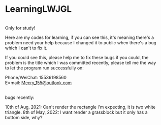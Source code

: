 # LearningLWJGL
\
Only for study!

Here are my codes for learning, if you can see this, it's meaning 
there's a problem need your help because I changed it to public when 
there's a bug which I can't to fix it. 

If you could see this, please help me to fix these bugs if you could, 
the problem is the title which I was committed recently, 
please tell me the way to let the program run successfully on:

Phone/WeiChat: 15536198560
\
E=mail: Mecry_155@outlook.com

\
bugs recently:

10th of Aug, 2021: Can't render the rectangle I'm expecting, it is two white triangle. 
8th of May, 2022: I want render a grassblock but it only has a bottom side, why?
